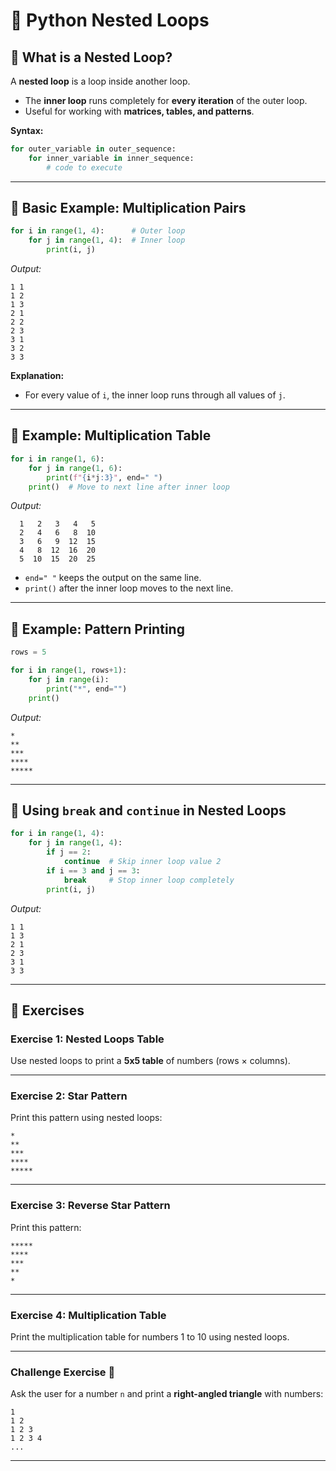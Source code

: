 # 🐍 Python Nested Loops

## 🔹 What is a Nested Loop?

A **nested loop** is a loop inside another loop.

* The **inner loop** runs completely for **every iteration** of the outer loop.
* Useful for working with **matrices, tables, and patterns**.

**Syntax:**

```python
for outer_variable in outer_sequence:
    for inner_variable in inner_sequence:
        # code to execute
```

---

## 🔹 Basic Example: Multiplication Pairs

```python
for i in range(1, 4):      # Outer loop
    for j in range(1, 4):  # Inner loop
        print(i, j)
```

*Output:*

```
1 1
1 2
1 3
2 1
2 2
2 3
3 1
3 2
3 3
```

**Explanation:**

* For every value of `i`, the inner loop runs through all values of `j`.

---

## 🔹 Example: Multiplication Table

```python
for i in range(1, 6):
    for j in range(1, 6):
        print(f"{i*j:3}", end=" ")
    print()  # Move to next line after inner loop
```

*Output:*

```
  1   2   3   4   5
  2   4   6   8  10
  3   6   9  12  15
  4   8  12  16  20
  5  10  15  20  25
```

* `end=" "` keeps the output on the same line.
* `print()` after the inner loop moves to the next line.

---

## 🔹 Example: Pattern Printing

```python
rows = 5

for i in range(1, rows+1):
    for j in range(i):
        print("*", end="")
    print()
```

*Output:*

```
*
**
***
****
*****
```

---

## 🔹 Using `break` and `continue` in Nested Loops

```python
for i in range(1, 4):
    for j in range(1, 4):
        if j == 2:
            continue  # Skip inner loop value 2
        if i == 3 and j == 3:
            break     # Stop inner loop completely
        print(i, j)
```

*Output:*

```
1 1
1 3
2 1
2 3
3 1
3 3
```

---

## 📝 Exercises

### Exercise 1: Nested Loops Table

Use nested loops to print a **5x5 table** of numbers (rows × columns).

---

### Exercise 2: Star Pattern

Print this pattern using nested loops:

```
*
**
***
****
*****
```

---

### Exercise 3: Reverse Star Pattern

Print this pattern:

```
*****
****
***
**
*
```

---

### Exercise 4: Multiplication Table

Print the multiplication table for numbers 1 to 10 using nested loops.

---

### Challenge Exercise 🎯

Ask the user for a number `n` and print a **right-angled triangle** with numbers:

```
1
1 2
1 2 3
1 2 3 4
...
```

---
